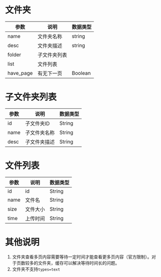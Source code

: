 # 文件夹
| 参数 | 说明 | 数据类型 |
| -- | -- | -- |
| name | 文件夹名称 | string |
| desc | 文件夹描述 | string |
| folder | 子文件夹列表 |  |
| list | 文件列表 | |
| have_page | 有无下一页 | Boolean |

# 子文件夹列表
| 参数 | 说明 | 数据类型 |
| -- | -- | -- |
| id | 子文件夹ID | String |
| name | 子文件夹名称 | String |
| desc | 子文件夹描述 | String |

# 文件列表
| 参数 | 说明 | 数据类型 |
| -- | -- | -- |
| id | id | String |
| name | 文件名 | String |
| size | 文件大小 | String |
| time | 上传时间 | String |

# 其他说明
1. 文件夹查看多页内容需要等待一定时间才能查看更多页内容（官方限制）。对于页数较多的文件夹，缓存可以解决等待时间长的问题。
2. 文件夹不支持`types=text`
